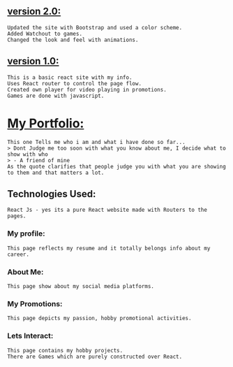 ## [version 2.0:](https://github.com/jeyansaran620/my-own-site/commit/4b92c95e331238a92b7ce226f8d77eb5af616564)
    Updated the site with Bootstrap and used a color scheme.
    Added Watchout to games.
    Changed the look and feel with animations.

## [version 1.0:](https://github.com/jeyansaran620/my-own-site/tree/d27d61ba7adec80e66d7ce840c12c0bd8fd73a8b)
    This is a basic react site with my info.
    Uses React router to control the page flow.
    Created own player for video playing in promotions.
    Games are done with javascript.
    

# [My Portfolio:](jeyansaran620.github.io)
    This one Tells me who i am and what i have done so far...
    > Dont Judge me too soon with what you know about me, I decide what to show with who  
    > - A friend of mine
    As the quote clarifies that people judge you with what you are showing to them and that matters a lot.
 
## Technologies Used:
    React Js - yes its a pure React website made with Routers to the pages.
    
### My profile:
    This page reflects my resume and it totally belongs info about my career.

### About Me:
    This page show about my social media platforms.
  
### My Promotions:
    This page depicts my passion, hobby promotional activities.
    
### Lets Interact:
    This page contains my hobby projects.
    There are Games which are purely constructed over React.
    
